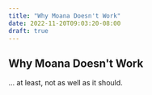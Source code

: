 ```yaml
---
title: "Why Moana Doesn't Work"
date: 2022-11-20T09:03:20-08:00
draft: true
---
```

## Why Moana Doesn't Work

... at least, not as well as it should. 